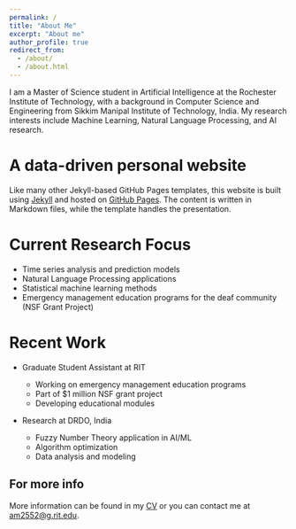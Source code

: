 ```yaml
---
permalink: /
title: "About Me"
excerpt: "About me"
author_profile: true
redirect_from: 
  - /about/
  - /about.html
---
```


I am a Master of Science student in Artificial Intelligence at the Rochester Institute of Technology, with a background in Computer Science and Engineering from Sikkim Manipal Institute of Technology, India. My research interests include Machine Learning, Natural Language Processing, and AI research.

A data-driven personal website
======
Like many other Jekyll-based GitHub Pages templates, this website is built using [Jekyll](https://jekyllrb.com) and hosted on [GitHub Pages](https://pages.github.com). The content is written in Markdown files, while the template handles the presentation.

Current Research Focus
======
- Time series analysis and prediction models
- Natural Language Processing applications
- Statistical machine learning methods
- Emergency management education programs for the deaf community (NSF Grant Project)

Recent Work
======
* Graduate Student Assistant at RIT
  * Working on emergency management education programs
  * Part of $1 million NSF grant project
  * Developing educational modules

* Research at DRDO, India
  * Fuzzy Number Theory application in AI/ML
  * Algorithm optimization
  * Data analysis and modeling

For more info
------
More information can be found in my [CV](/cv/) or you can contact me at [am2552@g.rit.edu](mailto:am2552@g.rit.edu). 
